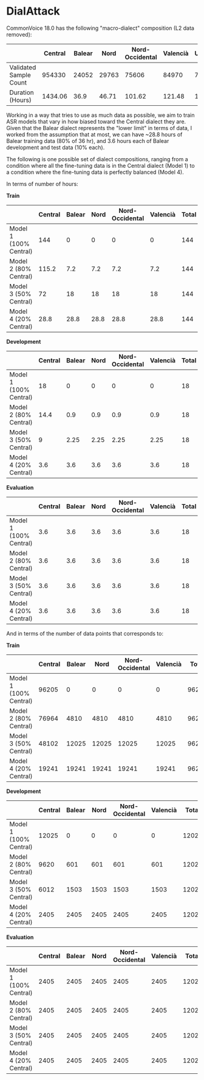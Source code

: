 # DialAttack

CommonVoice 18.0 has the following "macro-dialect" composition (L2 data removed):

|                        | Central | Balear | Nord  | Nord-Occidental | Valencià | Unknown |
|------------------------|---------|--------|-------|-----------------|----------|---------|
| Validated Sample Count | 954330  | 24052  | 29763 | 75606           | 84970    | 711528  |
| Duration (Hours)       | 1434.06 | 36.9   | 46.71 | 101.62          | 121.48   | 1074.82 |

Working in a way that tries to use as much data as possible, we aim to train ASR models that vary in how biased toward the Central dialect they are. Given that the Balear dialect represents the "lower limit" in terms of data, I worked from the assumption that at most, we can have ~28.8 hours of Balear training data (80% of 36 hr), and 3.6 hours each of Balear development and test data (10% each). 

The following is one possible set of dialect compositions, ranging from a condition where all the fine-tuning data is in the Central dialect (Model 1) to a condition where the fine-tuning data is perfectly balanced (Model 4). 

In terms of number of hours:

__Train__

|                        | Central | Balear | Nord | Nord-Occidental | Valencià | Total |
|------------------------|---------|--------|------|-----------------|----------|-------|
| Model 1 (100% Central) | 144     | 0      | 0    | 0               | 0        | 144   |
| Model 2 (80% Central)  | 115.2   | 7.2    | 7.2  | 7.2             | 7.2      | 144   |
| Model 3 (50% Central)  | 72      | 18     | 18   | 18              | 18       | 144   |
| Model 4 (20% Central)  | 28.8    | 28.8   | 28.8 | 28.8            | 28.8     | 144   |

__Development__

|                        | Central | Balear | Nord | Nord-Occidental | Valencià | Total |
|------------------------|---------|--------|------|-----------------|----------|-------|
| Model 1 (100% Central) | 18      | 0      | 0    | 0               | 0        | 18    |
| Model 2 (80% Central)  | 14.4    | 0.9    | 0.9  | 0.9             | 0.9      | 18    |
| Model 3 (50% Central)  | 9       | 2.25   | 2.25 | 2.25            | 2.25     | 18    |
| Model 4 (20% Central)  | 3.6     | 3.6    | 3.6  | 3.6             | 3.6      | 18    |

__Evaluation__

|                        | Central | Balear | Nord | Nord-Occidental | Valencià | Total |
|------------------------|---------|--------|------|-----------------|----------|-------|
| Model 1 (100% Central) | 3.6     | 3.6    | 3.6  | 3.6             | 3.6      | 18    |
| Model 2 (80% Central)  | 3.6     | 3.6    | 3.6  | 3.6             | 3.6      | 18    |
| Model 3 (50% Central)  | 3.6     | 3.6    | 3.6  | 3.6             | 3.6      | 18    |
| Model 4 (20% Central)  | 3.6     | 3.6    | 3.6  | 3.6             | 3.6      | 18    |

And in terms of the number of data points that corresponds to:

__Train__

|                        | Central | Balear | Nord  | Nord-Occidental | Valencià | Total |
|------------------------|---------|--------|-------|-----------------|----------|-------|
| Model 1 (100% Central) | 96205   | 0      | 0     | 0               | 0        | 96205 |
| Model 2 (80% Central)  | 76964   | 4810   | 4810  | 4810            | 4810     | 96204 |
| Model 3 (50% Central)  | 48102   | 12025  | 12025 | 12025           | 12025    | 96202 |
| Model 4 (20% Central)  | 19241   | 19241  | 19241 | 19241           | 19241    | 96205 |

__Development__

|                        | Central | Balear | Nord | Nord-Occidental | Valencià | Total |
|------------------------|---------|--------|------|-----------------|----------|-------|
| Model 1 (100% Central) | 12025   | 0      | 0    | 0               | 0        | 12025 |
| Model 2 (80% Central)  | 9620    | 601    | 601  | 601             | 601      | 12024 |
| Model 3 (50% Central)  | 6012    | 1503   | 1503 | 1503            | 1503     | 12024 |
| Model 4 (20% Central)  | 2405    | 2405   | 2405 | 2405            | 2405     | 12025 |

__Evaluation__

|                        | Central | Balear | Nord | Nord-Occidental | Valencià | Total |
|------------------------|---------|--------|------|-----------------|----------|-------|
| Model 1 (100% Central) | 2405    | 2405   | 2405 | 2405            | 2405     | 12025 |
| Model 2 (80% Central)  | 2405    | 2405   | 2405 | 2405            | 2405     | 12025 |
| Model 3 (50% Central)  | 2405    | 2405   | 2405 | 2405            | 2405     | 12025 |
| Model 4 (20% Central)  | 2405    | 2405   | 2405 | 2405            | 2405     | 12025 |
